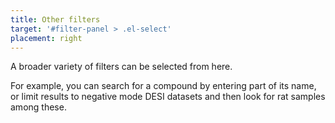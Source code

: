 ```yaml
---
title: Other filters
target: '#filter-panel > .el-select'
placement: right
---
```


A broader variety of filters can be selected from here.

For example, you can search for a compound by entering part of its name, or limit results to negative mode DESI datasets and then look for rat samples among these.

